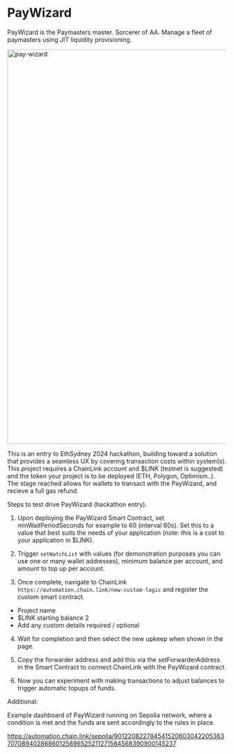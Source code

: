 # PayWizard
PayWizard is the Paymasters master. Sorcerer of AA. Manage a fleet of paymasters using JIT liquidity provisioning. 

<img width="904" alt="pay-wizard" src="https://github.com/user-attachments/assets/186ee0d6-5345-4326-8c65-42d3b7c23278" />


This is an entry to EthSydney 2024 hackathon, building toward a solution that provides a seamless UX by covering transaction costs within system(s). This project requires a ChainLink account and $LINK (testnet is suggested) and the token your project is to be deployed (ETH, Polygon, Optimism..). The stage reached allows for wallets to transact with the PayWizard, and recieve a full gas refund. 

Steps to test drive PayWizard (hackathon entry).

1. Upon deploying the PayWizard Smart Contract, set minWaitPeriodSeconds for example to 60 (interval 60s). Set this to a value that best suits the needs of your application (note: this is a cost to your application in $LINK).

2. Trigger `setWatchList` with values (for demonstration purposes you can use one or many wallet addresses), minimum balance per account, and amount to top up per account.

3. Once complete, navigate to ChainLink `https://automation.chain.link/new-custom-logic` and register the custom smart contract. 

- Project name
- $LINK starting balance 2
- Add any custom details required / optional

4. Wait for completion and then select the new upkeep when shown in the page.

5. Copy the forwarder address and add this via the setForwarderAddress in the Smart Contract to connect ChainLink with the PayWizard contract.

6. Now you can experiment with making transactions to adjust balances to trigger automatic topups of funds.


Additional:

Example dashboard of PayWizard running on Sepolia network, where a condition is met and the funds are sent accordingly to the rules in place.

https://automation.chain.link/sepolia/90122082278454152060304220536370708940286860125896525211271584568390900145237
